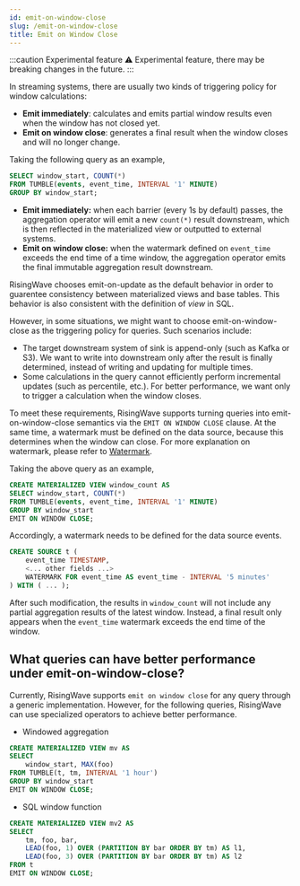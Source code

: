 ```yaml
---
id: emit-on-window-close
slug: /emit-on-window-close
title: Emit on Window Close
---
```


:::caution Experimental feature
⚠️ Experimental feature, there may be breaking changes in the future.
:::

In streaming systems, there are usually two kinds of triggering policy for window calculations:

- **Emit immediately**: calculates and emits partial window results even when the window has not closed yet.
- **Emit on window close**: generates a final result when the window closes and will no longer change.

Taking the following query as an example,

```sql
SELECT window_start, COUNT(*)
FROM TUMBLE(events, event_time, INTERVAL '1' MINUTE)
GROUP BY window_start;
```

- **Emit immediately:** when each barrier (every 1s by default) passes, the aggregation operator will emit a new `count(*)` result downstream, which is then reflected in the materialized view or outputted to external systems.
- **Emit on window close:** when the watermark defined on `event_time` exceeds the end time of a time window, the aggregation operator emits the final immutable aggregation result downstream.

RisingWave chooses emit-on-update as the default behavior in order to guarentee consistency between materialized views and base tables. This behavior is also consistent with the definition of *view* in SQL.

However, in some situations, we might want to choose emit-on-window-close as the triggering policy for queries. Such scenarios include:

- The target downstream system of sink is append-only (such as Kafka or S3). We want to write into downstream only after the result is finally determined, instead of writing and updating for multiple times.
- Some calculations in the query cannot efficiently perform incremental updates (such as percentile, etc.). For better performance, we want only to trigger a calculation when the window closes.

To meet these requirements, RisingWave supports turning queries into emit-on-window-close semantics via the `EMIT ON WINDOW CLOSE` clause. At the same time, a watermark must be defined on the data source, because this determines when the window can close. For more explanation on watermark, please refer to [Watermark](/transform/watermarks.md).

Taking the above query as an example,

```sql
CREATE MATERIALIZED VIEW window_count AS
SELECT window_start, COUNT(*)
FROM TUMBLE(events, event_time, INTERVAL '1' MINUTE)
GROUP BY window_start
EMIT ON WINDOW CLOSE;
```

Accordingly, a watermark needs to be defined for the data source events.

```sql
CREATE SOURCE t (
    event_time TIMESTAMP,
    <... other fields ...>
    WATERMARK FOR event_time AS event_time - INTERVAL '5 minutes'
) WITH ( ... );
```

After such modification, the results in `window_count` will not include any partial aggregation results of the latest window. Instead, a final result only appears when the `event_time` watermark exceeds the end time of the window.

## What queries can have better performance under emit-on-window-close?

Currently, RisingWave supports `emit on window close` for any query through a generic implementation. However, for the following queries, RisingWave can use specialized operators to achieve better performance.

- Windowed aggregation

```sql
CREATE MATERIALIZED VIEW mv AS
SELECT
    window_start, MAX(foo)
FROM TUMBLE(t, tm, INTERVAL '1 hour')
GROUP BY window_start
EMIT ON WINDOW CLOSE;
```

- SQL window function

```sql
CREATE MATERIALIZED VIEW mv2 AS
SELECT
    tm, foo, bar,
    LEAD(foo, 1) OVER (PARTITION BY bar ORDER BY tm) AS l1,
    LEAD(foo, 3) OVER (PARTITION BY bar ORDER BY tm) AS l2
FROM t
EMIT ON WINDOW CLOSE;
```